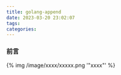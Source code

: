 ```yaml
---
title: golang-append
date: 2023-03-20 23:02:07
tags:
categories:
---
```


### 前言
<!-- more -->

{% img  /image/xxxx/xxxxx.png  '"xxxx"' %}
